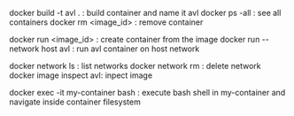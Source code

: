 docker build -t avl . : build container and name it avl
docker ps -all : see all containers
docker rm <image_id> : remove container

docker run <image_id> : create container from the image
docker run --network host avl : run avl container on host network

docker network ls : list networks
docker network rm <id> : delete network
docker image inspect avl: inpect image

docker exec -it my-container bash : execute bash shell in my-container and navigate inside container filesystem
